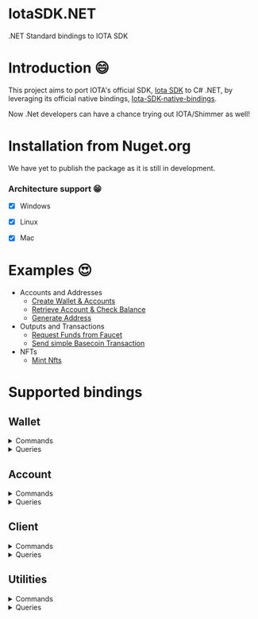 # IotaSDK.NET
.NET Standard bindings to IOTA SDK


# Introduction :smile:

This project aims to port IOTA's official SDK, [Iota SDK](https://github.com/iotaledger/iota-sdk) to C# .NET, by leveraging its official native bindings, [Iota-SDK-native-bindings](https://github.com/iotaledger/iota-sdk-native-bindings).

Now .Net developers can have a chance trying out IOTA/Shimmer as well!


# Installation from Nuget.org

We have yet to publish the package as it is still in development.


### Architecture support :grin:

- [x] Windows
- [x] Linux
- [x] Mac


# Examples :heart_eyes:
- Accounts and Addresses
  - [Create Wallet & Accounts](https://github.com/IOTA-NET/IotaSDK.NET/blob/main/IotaSDK.NET.Main/Examples/Accounts%20and%20Addresses/Create%20Wallet%20and%20Account/README.md)
  - [Retrieve Account & Check Balance](https://github.com/IOTA-NET/IotaSDK.NET/blob/main/IotaSDK.NET.Main/Examples/Accounts%20and%20Addresses/Check%20Balance/README.md)
  - [Generate Address](https://github.com/IOTA-NET/IotaSDK.NET/blob/main/IotaSDK.NET.Main/Examples/Accounts%20and%20Addresses/Generate%20Addresses/README.md)
- Outputs and Transactions
  - [Request Funds from Faucet](https://github.com/IOTA-NET/IotaSDK.NET/blob/main/IotaSDK.NET.Main/Examples/Outputs%20and%20Transactions/Request%20Tokens%20From%20Faucet/README.md)
  - [Send simple Basecoin Transaction](https://github.com/IOTA-NET/IotaSDK.NET/blob/main/IotaSDK.NET.Main/Examples/Outputs%20and%20Transactions/Send%20a%20Basecoin%20Transaction/README.md)
- NFTs
  - [Mint Nfts](https://github.com/IOTA-NET/IotaSDK.NET/blob/main/IotaSDK.NET.Main/Examples/Nfts/Mint%20an%20NFT/README.md)

# Supported bindings

## Wallet
<details>
  <summary> 
    Commands
  </summary>
  <ul>
    <li>AuthenticateToStronghold</li>
    <li>ChangeStrongholdPassword</li>
    <li>ClearStrongholdPassword</li>
    <li>CreateAccount</li>
    <li>DeleteLastAccount</li>
    <li>SetClientOptions</li>
    <li>SetStrongholdPasswordClearInterval</li>
    <li>StartBackgroundSync</li>
    <li>StopBackgroundSync</li>
    <li>StoreMnemonic</li>
  </ul>
</details>

<details>
  <summary> 
    Queries
  </summary>
  <ul>
    <li>CheckIfStrongholdPasswordExists</li>
    <li>GetAccountIndexes</li>
    <li>GetAccounts</li>
    <li>GetAccountWithAlias</li>
    <li>GetAccountWithIndex</li>
  </ul>
</details>

## Account
<details>
  <summary> 
    Commands
  </summary>
  <ul>
    <li>Burn</li>
    <li>BurnNft</li>
	<li>ClaimOutputs</li>
    <li>ConsolidateOutputs</li>
    <li>CreateAliasOutput</li>
    <li>CreateNativeToken</li>
	<li>GenerateEd25519Addresses</li>
	<li>MeltNativeTokens</li>
	<li>MintNativeTokens</li>
    <li>MintNfts</li>
	<li>MintNftsUsingBuilder</li>
    <li>PrepareBurn</li>
    <li>PrepareBurnNft</li>
	<li>PrepareClaimOutputs</li>
    <li>PrepareConsolidateOutputs</li>
    <li>PrepareCreateAliasOutput</li>
    <li>PrepareCreateNativeTokens</li>
	<li>PrepareMeltNativeTokens</li?
	<li>PrepareMintNativeTokens</li>
    <li>PrepareMintNfts</li>
    <li>PrepareSendNfts</li>
    <li>PrepareTransactions</li>
	<li>RequestFundsFromFaucet</li>
    <li>RetryTransactionUntilIncluded</li>
    <li>SendBaseCoin</li>
    <li>SendNfts</li>
    <li>SendTransaction</li>
    <li>SetAlias</li>
    <li>SetDefaultSyncOptions</li>
    <li>SignAndSubmitTransaction</li>
	<li>SignTransactionEssence</li>
	<li>SubmitSignedTransactionEssence</li>
    <li>Sync</li>
  </ul>
</details>

<details>
  <summary> 
    Queries
  </summary>
  <ul>
   <li>GetAddress</li>
   <li>GetAddressesWithUnspentOutputs</li>
   <li>GetBalance</li>
   <li>GetClaimableOutputs</li>
   <li>GetFoundryOutput</li>
   <li>GetIncomingTransaction</li>
   <li>GetIncomingTransactions</li>
   <li>GetOutput</li>
   <li>GetOutputs</li>
   <li>GetPendingTransactions</li>
   <li>GetTransaction</li>
   <li>GetTransactions</li>
   <li>GetUnspentOutputs</li>
  </ul>
</details>

## Client
<details>
  <summary> 
    Commands
  </summary>
  <ul>
   <li>RequestFundsFromFaucet</li>
  </ul>
</details>

<details>
  <summary> 
    Queries
  </summary>
  <ul>
  
  </ul>
</details>

## Utilities
<details>
  <summary> 
    Commands
  </summary>
  <ul>
   <li>AliasIdToBech32</li>
   <li>Bech32ToHash</li>
   <li>ComputeStorageDeposit</li>
   <li>GenerateMnemonic</li>
   <li>HashToBech32</li>
   <li>MnemonicToHexSeed</li>
   <li>NftIdToBech32</li>
   <li>OutputIdToNftId</li>
   <li>PublicKeyToBech32</li>
   <li>StartLogger</li>
   <li>VerifyBech32Address</li>
   <li>VerifyMnemonic</li>
  </ul>
</details>

<details>
  <summary> 
    Queries
  </summary>
  <ul>
  
  </ul>

## SecretManager
TBD

</details>
